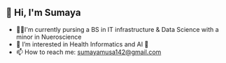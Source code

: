 
## 👋 Hi, I'm Sumaya 

- 👩‍🎓I'm currently pursing a BS in IT infrastructure & Data Science with a minor in Nueroscience 
- 🏥 I’m interested in Health Informatics and AI 🤖
- 📫 How to reach me: sumayamusa142@gmail.com
